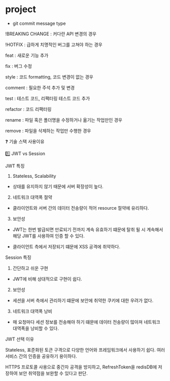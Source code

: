 # project
- git commit message type

!BREAKING CHANGE : 커다란 API 변경의 경우

!HOTFIX : 급하게 치명적인 버그를 고쳐야 하는 경우

feat : 새로운 기능 추가

fix : 버그 수정

style : 코드 formatting, 코드 변경이 없는 경우

comment : 필요한 주석 추가 및 변경

test : 테스트 코드, 리팩터링 테스트 코드 추가

refactor : 코드 리팩터링

rename : 파일 혹은 폴더명을 수정하거나 옮기는 작업만인 경우

remove : 파일을 삭제하는 작업만 수행한 경우

❓ 기술 스택 사용이유

1️⃣ JWT vs Session

JWT 특징


1. Stateless, Scalability

- 상태를 유지하지 않기 때문에 서버 확장성이 높다.

2. 네트워크 대역폭 절약

- 클라이언트와 서버 간의 데이터 전송량이 적어 resource 절약에 유리하다.

3. 보안성

- JWT는 한번 발급되면 만료되기 전까지 계속 유효하기 떄문에 탈취 될 시 계속해서 해당 JWT를 사용하여 인증 할 수 있다.

- 클라이언트 측에서 저장되기 떄문에 XSS 공격에 취약하다.


Session 특징


1. 간단하고 쉬운 구현

- JWT에 비해 상대적으로 구현이 쉽다.

2. 보안성

- 세션을 서버 측에서 관리하기 떄문에 보안에 취약한 쿠키에 대한 우려가 없다.

3. 네트워크 대역폭 낭비

- 매 요청마다 세션 정보를 전송해야 하기 떄문에 데이터 전송량이 많아져 네트워크 대역폭을 낭비할 수 있다.


JWT 선택 이유


Stateless, 표준화된 토큰 구격으로 다양한 언어와 프레임워크에서 사용하기 쉽다. 여러 서비스 간의 인증을 공유하기 용이하다.

HTTPS 프로토콜 사용으로 중간자 공격을 방지하고, RefreshToken을 redisDB에 저장하여 보안 취약점을 보완할 수 있다고 판단.
